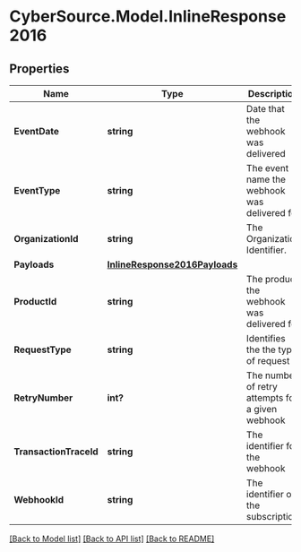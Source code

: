 # CyberSource.Model.InlineResponse2016
## Properties

Name | Type | Description | Notes
------------ | ------------- | ------------- | -------------
**EventDate** | **string** | Date that the webhook was delivered | [optional] 
**EventType** | **string** | The event name the webhook was delivered for | [optional] 
**OrganizationId** | **string** | The Organization Identifier. | [optional] 
**Payloads** | [**InlineResponse2016Payloads**](InlineResponse2016Payloads.md) |  | [optional] 
**ProductId** | **string** | The product the webhook was delivered for | [optional] 
**RequestType** | **string** | Identifies the the type of request | [optional] 
**RetryNumber** | **int?** | The number of retry attempts for a given webhook | [optional] 
**TransactionTraceId** | **string** | The identifier for the webhook | [optional] 
**WebhookId** | **string** | The identifier of the subscription | [optional] 

[[Back to Model list]](../README.md#documentation-for-models) [[Back to API list]](../README.md#documentation-for-api-endpoints) [[Back to README]](../README.md)

